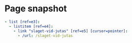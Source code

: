 # Page snapshot

```yaml
- list [ref=e3]:
  - listitem [ref=e4]:
    - link "slaget-vid-jutas" [ref=e5] [cursor=pointer]:
      - /url: /slaget-vid-jutas
```